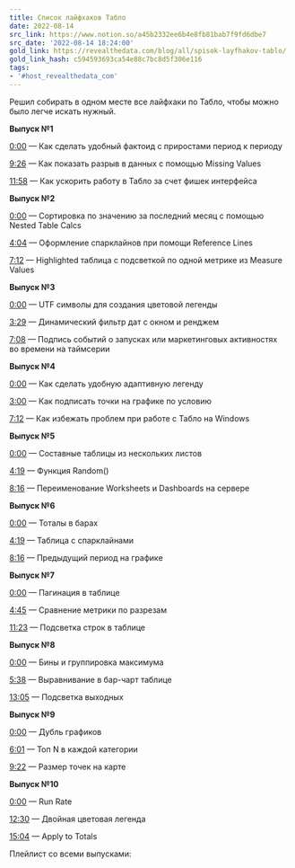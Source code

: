 ```yaml
---
title: Список лайфхаков Табло
date: 2022-08-14
src_link: https://www.notion.so/a45b2332ee6b4e8fb81bab7f9fd6dbe7
src_date: '2022-08-14 18:24:00'
gold_link: https://revealthedata.com/blog/all/spisok-layfhakov-tablo/
gold_link_hash: c594593693ca54e88c7bc8d5f306e116
tags:
- '#host_revealthedata_com'
---
```



Решил собирать в одном месте все лайфхаки по Табло, чтобы можно было легче искать нужный.


**Выпуск №1**  

[0:00](https://www.youtube.com/watch?v=ggsr9xgVhLY&list=PL_yqdE3j5wTAx9yFN_wzX0xfJDcgAgjND&index=4&t=0s) — Как сделать удобный фактоид с приростами период к периоду  

[9:26](https://www.youtube.com/watch?v=ggsr9xgVhLY&list=PL_yqdE3j5wTAx9yFN_wzX0xfJDcgAgjND&index=4&t=566s) — Как показать разрыв в данных с помощью Missing Values  

[11:58](https://www.youtube.com/watch?v=ggsr9xgVhLY&list=PL_yqdE3j5wTAx9yFN_wzX0xfJDcgAgjND&index=4&t=718s) — Как ускорить работу в Табло за счет фишек интерфейса


**Выпуск №2**  

[0:00](https://www.youtube.com/watch?v=_hJOAxoK2Ho&list=PL_yqdE3j5wTAx9yFN_wzX0xfJDcgAgjND&index=3&t=0s) — Сортировка по значению за последний месяц с помощью Nested Table Calcs  

[4:04](https://www.youtube.com/watch?v=_hJOAxoK2Ho&list=PL_yqdE3j5wTAx9yFN_wzX0xfJDcgAgjND&index=3&t=244s) — Оформление спарклайнов при помощи Reference Lines  

[7:12](https://www.youtube.com/watch?v=_hJOAxoK2Ho&list=PL_yqdE3j5wTAx9yFN_wzX0xfJDcgAgjND&index=3&t=432s) — Highlighted таблица с подсветкой по одной метрике из Measure Values


**Выпуск №3**  

[0:00](https://www.youtube.com/watch?v=iPJsymhvTpA&list=PL_yqdE3j5wTAx9yFN_wzX0xfJDcgAgjND&index=2&t=0s) — UTF символы для создания цветовой легенды  

[3:29](https://www.youtube.com/watch?v=iPJsymhvTpA&list=PL_yqdE3j5wTAx9yFN_wzX0xfJDcgAgjND&index=2&t=209s) — Динамический фильтр дат с окном и ренджем  

[7:08](https://www.youtube.com/watch?v=iPJsymhvTpA&list=PL_yqdE3j5wTAx9yFN_wzX0xfJDcgAgjND&index=2&t=428s) — Подпись событий о запусках или маркетинговых активностях во времени на таймсерии


**Выпуск №4**  

[0:00](https://www.youtube.com/watch?v=ZZKdUtoa8Cc&list=PL_yqdE3j5wTAx9yFN_wzX0xfJDcgAgjND&index=1&t=0s) — Как сделать удобную адаптивную легенду  

[3:00](https://www.youtube.com/watch?v=ZZKdUtoa8Cc&list=PL_yqdE3j5wTAx9yFN_wzX0xfJDcgAgjND&index=1&t=180s) — Как подписать точки на графике по условию  

[7:12](https://www.youtube.com/watch?v=ZZKdUtoa8Cc&list=PL_yqdE3j5wTAx9yFN_wzX0xfJDcgAgjND&index=1&t=432s) — Как избежать проблем при работе с Табло на Windows


**Выпуск №5**  

[0:00](https://www.youtube.com/watch?v=39TYzVl-Y0M&t=0s) — Составные таблицы из нескольких листов  

[4:19](https://www.youtube.com/watch?v=39TYzVl-Y0M&t=259s) — Функция Random()  

[8:16](https://www.youtube.com/watch?v=39TYzVl-Y0M&t=496s) — Переименование Worksheets и Dashboards на сервере


**Выпуск №6**  

[0:00](https://www.youtube.com/watch?v=CH_Vo0UvwSM&list=PL_yqdE3j5wTAx9yFN_wzX0xfJDcgAgjND&index=1&t=0s) — Тоталы в барах  

[4:19](https://www.youtube.com/watch?v=CH_Vo0UvwSM&list=PL_yqdE3j5wTAx9yFN_wzX0xfJDcgAgjND&index=1&t=158s) — Таблица с спарклайнами  

[8:16](https://www.youtube.com/watch?v=CH_Vo0UvwSM&list=PL_yqdE3j5wTAx9yFN_wzX0xfJDcgAgjND&index=1&t=377s) — Предыдущий период на графике


**Выпуск №7**  

[0:00](https://www.youtube.com/watch?v=Tia7TtPIgb8&list=PL_yqdE3j5wTAx9yFN_wzX0xfJDcgAgjND&index=1&t=0s) — Пагинация в таблице  

[4:45](https://www.youtube.com/watch?v=Tia7TtPIgb8&list=PL_yqdE3j5wTAx9yFN_wzX0xfJDcgAgjND&index=1&t=285s) — Сравнение метрики по разрезам  

[11:23](https://www.youtube.com/watch?v=Tia7TtPIgb8&list=PL_yqdE3j5wTAx9yFN_wzX0xfJDcgAgjND&index=1&t=683s) — Подсветка строк в таблице


**Выпуск №8**  

[0:00](https://www.youtube.com/watch?v=RHyJ2ioyKlc&t=0s) — Бины и группировка максимума  

[5:38](https://www.youtube.com/watch?v=RHyJ2ioyKlc&t=338s) — Выравнивание в бар-чарт таблице  

[13:05](https://www.youtube.com/watch?v=RHyJ2ioyKlc&t=785s) — Подсветка выходных


**Выпуск №9**  

[0:00](https://www.youtube.com/watch?v=pms4lZLiMXc&t=0s) — Дубль графиков  

[6:01](https://www.youtube.com/watch?v=pms4lZLiMXc&t=361s) — Топ N в каждой категории  

[9:22](https://www.youtube.com/watch?v=pms4lZLiMXc&t=562s) — Размер точек на карте


**Выпуск №10**  

[0:00](https://www.youtube.com/watch?v=DZeCFLUQiqo&t=0s) — Run Rate  

[12:30](https://www.youtube.com/watch?v=DZeCFLUQiqo&t=750s) — Двойная цветовая легенда  

[15:04](https://www.youtube.com/watch?v=DZeCFLUQiqo&t=904s) — Apply to Totals


Плейлист со всеми выпусками: